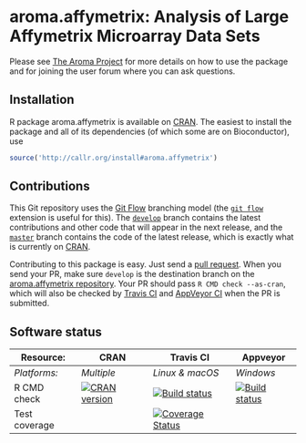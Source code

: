 # aroma.affymetrix: Analysis of Large Affymetrix Microarray Data Sets

Please see [The Aroma Project](http://www.aroma-project.org/) for more
details on how to use the package and for joining the user forum where
you can ask questions.


## Installation

R package aroma.affymetrix is available on
[CRAN](http://cran.r-project.org/package=aroma.affymetrix).  The
easiest to install the package and all of its dependencies (of which
some are on Bioconductor), use
```r
source('http://callr.org/install#aroma.affymetrix')
```


## Contributions

This Git repository uses the [Git Flow](http://nvie.com/posts/a-successful-git-branching-model/) branching model (the [`git flow`](https://github.com/petervanderdoes/gitflow-avh) extension is useful for this).  The [`develop`](https://github.com/HenrikBengtsson/aroma.affymetrix/tree/develop) branch contains the latest contributions and other code that will appear in the next release, and the [`master`](https://github.com/HenrikBengtsson/aroma.affymetrix) branch contains the code of the latest release, which is exactly what is currently on [CRAN](https://cran.r-project.org/package=aroma.affymetrix).

Contributing to this package is easy.  Just send a [pull request](https://help.github.com/articles/using-pull-requests/).  When you send your PR, make sure `develop` is the destination branch on the [aroma.affymetrix repository](https://github.com/HenrikBengtsson/aroma.affymetrix).  Your PR should pass `R CMD check --as-cran`, which will also be checked by <a href="https://travis-ci.org/HenrikBengtsson/aroma.affymetrix">Travis CI</a> and <a href="https://ci.appveyor.com/project/HenrikBengtsson/aroma-affymetrix">AppVeyor CI</a> when the PR is submitted.


## Software status

| Resource:     | CRAN        | Travis CI       | Appveyor         |
| ------------- | ------------------- | --------------- | ---------------- |
| _Platforms:_  | _Multiple_          | _Linux & macOS_ | _Windows_        |
| R CMD check   | <a href="https://cran.r-project.org/web/checks/check_results_aroma.affymetrix.html"><img border="0" src="http://www.r-pkg.org/badges/version/aroma.affymetrix" alt="CRAN version"></a> | <a href="https://travis-ci.org/HenrikBengtsson/aroma.affymetrix"><img src="https://travis-ci.org/HenrikBengtsson/aroma.affymetrix.svg" alt="Build status"></a>   | <a href="https://ci.appveyor.com/project/HenrikBengtsson/aroma-affymetrix"><img src="https://ci.appveyor.com/api/projects/status/github/HenrikBengtsson/aroma.affymetrix?svg=true" alt="Build status"></a> |
| Test coverage |                     | <a href="https://codecov.io/gh/HenrikBengtsson/aroma.affymetrix"><img src="https://codecov.io/gh/HenrikBengtsson/aroma.affymetrix/branch/develop/graph/badge.svg" alt="Coverage Status"/></a>     |                  |

